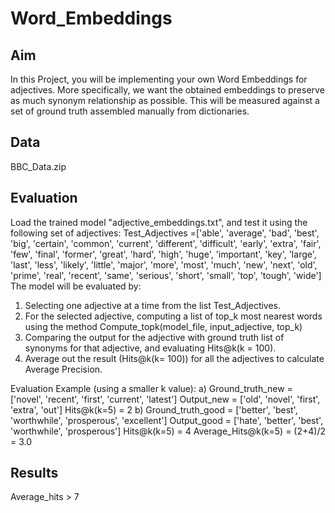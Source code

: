 # Word_Embeddings

Aim
---
In this Project, you will be implementing your own Word Embeddings for adjectives. More specifically, we want the obtained embeddings to preserve as much synonym relationship as possible. This will be measured against a set of ground truth assembled manually from dictionaries.

Data
---
BBC_Data.zip

Evaluation
---
Load the trained model "adjective_embeddings.txt", and test it using the following set of adjectives:
Test_Adjectives =['able', 'average', 'bad', 'best', 'big', 'certain', 'common', 'current', 'different', 'difficult', 'early', 'extra', 'fair', 'few', 'final', 'former', 'great', 'hard', 'high', 'huge', 'important', 'key', 'large', 'last', 'less', 'likely', 'little', 'major', 'more', 'most', 'much', 'new', 'next', 'old', 'prime', 'real', 'recent', 'same', 'serious', 'short', 'small', 'top', 'tough', 'wide']
The model will be evaluated by:
1. Selecting one adjective at a time from the list Test_Adjectives.
2. For the selected adjective, computing a list of top_k most nearest words using the method
   Compute_topk(model_file, input_adjective, top_k)
3. Comparing the output for the adjective with ground truth list of synonyms for that adjective, and evaluating Hits@k(k = 100).
4. Average out the result (Hits@k(k= 100)) for all the adjectives to calculate Average Precision. 

Evaluation Example (using a smaller k value):
a)
Ground_truth_new = ['novel', 'recent', 'first', 'current', 'latest'] Output_new = ['old', 'novel', 'first', 'extra', 'out']
Hits@k(k=5) = 2
b)
Ground_truth_good = ['better', 'best', 'worthwhile', 'prosperous', 'excellent'] Output_good = ['hate', 'better', 'best', 'worthwhile', 'prosperous'] Hits@k(k=5) = 4
Average_Hits@k(k=5) = (2+4)/2 = 3.0

Results
---
Average_hits > 7
